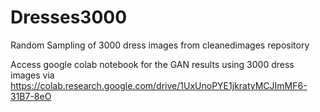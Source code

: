 # Dresses3000
 Random Sampling of 3000 dress images from cleanedimages repository
 
Access google colab notebook for the GAN results using 3000 dress images  via https://colab.research.google.com/drive/1UxUnoPYE1jkratyMCJImMF6-31B7-8eO


